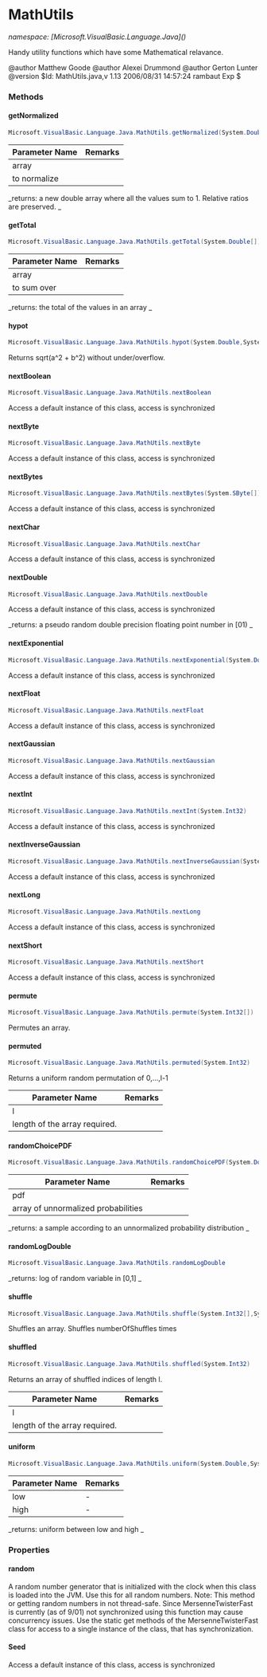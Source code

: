 ﻿# MathUtils
_namespace: [Microsoft.VisualBasic.Language.Java](<a href="#" onClick="load('/docs/Microsoft.VisualBasic.Language.Java/index.md')"></a>)_

Handy utility functions which have some Mathematical relavance.
 
 @author Matthew Goode
 @author Alexei Drummond
 @author Gerton Lunter
 @version $Id: MathUtils.java,v 1.13 2006/08/31 14:57:24 rambaut Exp $



### Methods

#### getNormalized
```csharp
Microsoft.VisualBasic.Language.Java.MathUtils.getNormalized(System.Double[])
```


|Parameter Name|Remarks|
|--------------|-------|
|array|
            to normalize |


_returns:  a new double array where all the values sum to 1. Relative ratios
         are preserved. _

#### getTotal
```csharp
Microsoft.VisualBasic.Language.Java.MathUtils.getTotal(System.Double[])
```


|Parameter Name|Remarks|
|--------------|-------|
|array|
            to sum over |


_returns:  the total of the values in an array _

#### hypot
```csharp
Microsoft.VisualBasic.Language.Java.MathUtils.hypot(System.Double,System.Double)
```
Returns sqrt(a^2 + b^2) without under/overflow.

#### nextBoolean
```csharp
Microsoft.VisualBasic.Language.Java.MathUtils.nextBoolean
```
Access a default instance of this class, access is synchronized

#### nextByte
```csharp
Microsoft.VisualBasic.Language.Java.MathUtils.nextByte
```
Access a default instance of this class, access is synchronized

#### nextBytes
```csharp
Microsoft.VisualBasic.Language.Java.MathUtils.nextBytes(System.SByte[])
```
Access a default instance of this class, access is synchronized

#### nextChar
```csharp
Microsoft.VisualBasic.Language.Java.MathUtils.nextChar
```
Access a default instance of this class, access is synchronized

#### nextDouble
```csharp
Microsoft.VisualBasic.Language.Java.MathUtils.nextDouble
```
Access a default instance of this class, access is synchronized

_returns:  a pseudo random double precision floating point number in [01) _

#### nextExponential
```csharp
Microsoft.VisualBasic.Language.Java.MathUtils.nextExponential(System.Double)
```
Access a default instance of this class, access is synchronized

#### nextFloat
```csharp
Microsoft.VisualBasic.Language.Java.MathUtils.nextFloat
```
Access a default instance of this class, access is synchronized

#### nextGaussian
```csharp
Microsoft.VisualBasic.Language.Java.MathUtils.nextGaussian
```
Access a default instance of this class, access is synchronized

#### nextInt
```csharp
Microsoft.VisualBasic.Language.Java.MathUtils.nextInt(System.Int32)
```
Access a default instance of this class, access is synchronized

#### nextInverseGaussian
```csharp
Microsoft.VisualBasic.Language.Java.MathUtils.nextInverseGaussian(System.Double,System.Double)
```
Access a default instance of this class, access is synchronized

#### nextLong
```csharp
Microsoft.VisualBasic.Language.Java.MathUtils.nextLong
```
Access a default instance of this class, access is synchronized

#### nextShort
```csharp
Microsoft.VisualBasic.Language.Java.MathUtils.nextShort
```
Access a default instance of this class, access is synchronized

#### permute
```csharp
Microsoft.VisualBasic.Language.Java.MathUtils.permute(System.Int32[])
```
Permutes an array.

#### permuted
```csharp
Microsoft.VisualBasic.Language.Java.MathUtils.permuted(System.Int32)
```
Returns a uniform random permutation of 0,...,l-1

|Parameter Name|Remarks|
|--------------|-------|
|l|
            length of the array required. |


#### randomChoicePDF
```csharp
Microsoft.VisualBasic.Language.Java.MathUtils.randomChoicePDF(System.Double[])
```


|Parameter Name|Remarks|
|--------------|-------|
|pdf|
            array of unnormalized probabilities |


_returns:  a sample according to an unnormalized probability distribution _

#### randomLogDouble
```csharp
Microsoft.VisualBasic.Language.Java.MathUtils.randomLogDouble
```


_returns:  log of random variable in [0,1] _

#### shuffle
```csharp
Microsoft.VisualBasic.Language.Java.MathUtils.shuffle(System.Int32[],System.Int32)
```
Shuffles an array. Shuffles numberOfShuffles times

#### shuffled
```csharp
Microsoft.VisualBasic.Language.Java.MathUtils.shuffled(System.Int32)
```
Returns an array of shuffled indices of length l.

|Parameter Name|Remarks|
|--------------|-------|
|l|
            length of the array required. |


#### uniform
```csharp
Microsoft.VisualBasic.Language.Java.MathUtils.uniform(System.Double,System.Double)
```


|Parameter Name|Remarks|
|--------------|-------|
|low|-|
|high|-|


_returns:  uniform between low and high _


### Properties

#### random
A random number generator that is initialized with the clock when this
 class is loaded into the JVM. Use this for all random numbers. Note: This
 method or getting random numbers in not thread-safe. Since
 MersenneTwisterFast is currently (as of 9/01) not synchronized using this
 function may cause concurrency issues. Use the static get methods of the
 MersenneTwisterFast class for access to a single instance of the class,
 that has synchronization.
#### Seed
Access a default instance of this class, access is synchronized
